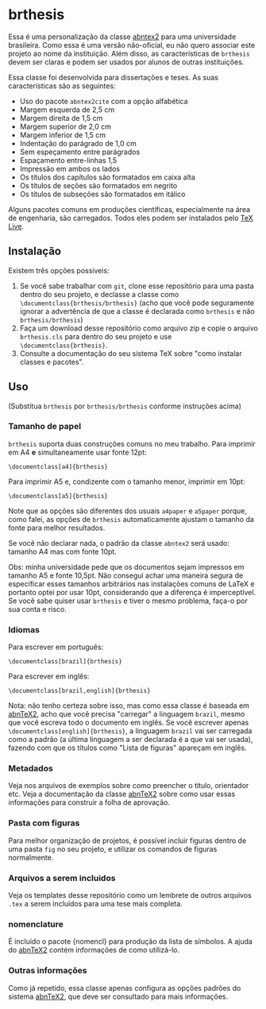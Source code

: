 # brthesis

Essa é uma personalização da classe [abntex2][abntex2] para uma universidade brasileira. Como essa é uma versão não-oficial, eu não quero associar este projeto ao nome da instituição. Além disso, as características de `brthesis` devem ser claras e podem ser usados por alunos de outras instituições.

Essa classe foi desenvolvida para dissertações e teses. As suas características são as seguintes:

* Uso do pacote `abntex2cite` com a opção alfabética
* Margem esquerda de 2,5 cm
* Margem direita de 1,5 cm
* Margem superior de 2,0 cm
* Margem inferior de 1,5 cm
* Indentação do parágrado de 1,0 cm
* Sem espeçamento entre parágrados
* Espaçamento entre-linhas 1,5
* Impressão em ambos os lados
* Os títulos dos capítulos são formatados em caixa alta
* Os títulos de seções são formatados em negrito
* Os títulos de subseções são formatados em itálico

Alguns pacotes comuns em produções científicas, especialmente na área de engenharia, são carregados. Todos eles podem ser instalados pelo [TeX Live][texlive].


## Instalação

Existem três opções possíveis:

1. Se você sabe trabalhar com `git`, clone esse repositório para uma pasta dentro do seu projeto, e declasse a classe como `\documentclass{brthesis/brthesis}` (acho que você pode seguramente ignorar a advertência de que a classe é declarada como `brthesis` e não `brthesis/brthesis`)
2. Faça um download desse repositório como arquivo zip e copie o arquivo `brthesis.cls` para dentro do seu projeto e use `\documentclass{brthesis}`.
3. Consulte a documentação do seu sistema TeX sobre "como instalar classes e pacotes".

## Uso

(Substitua `brthesis` por `brthesis/brthesis` conforme instruções acima)

### Tamanho de papel

`brthesis` suporta duas construções comuns no meu trabalho. Para imprimir em A4 **e** simultaneamente usar fonte 12pt:

	\documentclass[a4]{brthesis}

Para imprimir A5 e, condizente com o tamanho menor, imprimir em 10pt:

	\documentclass[a5]{brthesis}

Note que as opções são diferentes dos usuais `a4paper` e `a5paper` porque, como falei, as opções de `brthesis` automaticamente ajustam o tamanho da fonte para melhor resultados.

Se você não declarar nada, o padrão da classe `abntex2` será usado: tamanho A4 mas com fonte 10pt.

Obs: minha universidade pede que os documentos sejam impressos em tamanho A5 e fonte 10,5pt. Não consegui achar uma maneira segura de especificar esses tamanhos arbitrários nas instalações comuns de LaTeX e portanto optei por usar 10pt, considerando que a diferença é imperceptível. Se você sabe quiser usar `brthesis` e tiver o mesmo problema, faça-o por sua conta e risco.

### Idiomas

Para escrever em português:

	\documentclass[brazil]{brthesis}

Para escrever em inglês:

	\documentclass[brazil,english]{brthesis}

Nota: não tenho certeza sobre isso, mas como essa classe é baseada em [abnTeX2][abntex2], acho que você precisa "carregar" a linguagem `brazil`, mesmo que você escreva todo o documento em inglês. Se você escrever apenas `\documentclass[english]{brthesis}`, a linguagem `brazil` vai ser carregada como a padrão (a última linguagem a ser declarada é a que vai ser usada), fazendo com que os títulos como "Lista de figuras" apareçam em inglês.

### Metadados

Veja nos arquivos de exemplos sobre como preencher o título, orientador etc. Veja a documentação da classe [abnTeX2][abntex2] sobre como usar essas informações para construir a folha de aprovação.

### Pasta com figuras

Para melhor organização de projetos, é possível incluir figuras dentro de uma pasta `fig` no seu projeto, e utilizar os comandos de figuras normalmente.

### Arquivos a serem incluidos

Veja os templates desse repositório como um lembrete de outros arquivos `.tex` a serem incluídos para uma tese mais completa.

### nomenclature

É incluído o pacote {nomencl} para produção da lista de símbolos. A ajuda do [abnTeX2][abntex2] contém informações de como utilizá-lo.

### Outras informações

Como já repetido, essa classe apenas configura as opções padrões do sistema [abnTeX2][abntex2], que deve ser consultado para mais informações.

[abntex2]: http://www.abntex.net.br/
[texlive]: https://www.tug.org/texlive/
